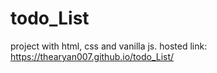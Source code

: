 # todo_List
project with html, css and vanilla js.
hosted link:  https://thearyan007.github.io/todo_List/
